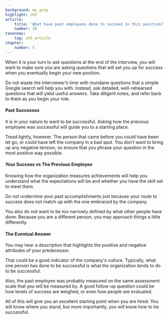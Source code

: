 ```yaml
---
background: my_grey
highlight: ch5
article:
    title: 'What have past employees done to succeed in this position?'
    number: 30
taxonomy:
    tag: ch5_article
chapter:
    number: 5
---
```

When it is your turn to ask questions at the end of the interview, you will want to make sure you are asking questions that will set you up for success when you eventually begin your new position.

Do not waste the interviewer’s time with mundane questions that a simple Google search will help you with. Instead, ask detailed, well-rehearsed questions that will yield useful answers. Take diligent notes, and refer back to them as you begin your role. 

#### Past Successes
It is in your nature to want to be successful. Asking how the previous employee was successful will guide you to a starting place. 

Tread lightly, however. The person that came before you could have been let go, or could have left the company in a bad spot. You don’t want to bring up any negative tension, so ensure that you phrase your question in the most positive way possible. 

#### Your Success vs The Previous Employee
Knowing how the organization measures achievements will help you understand what the expectations will be and whether you have the skill set to meet them. 

Do not undermine your past accomplishments just because your route to success does not match up with the one embraced by the company. 

You also do not want to be too narrowly defined by what other people have done. Because you are a different person, you may approach things a little differently. 

#### The Eventual Answer
You may hear a description that highlights the positive and negative attributes of your predecessor. 

That could be a good indicator of the company's culture. Typically, what one person has done to be successful is what the organization tends to do to be successful.

Also, the past employee was probably measured on the same assessment scale that you will be measured by. A good follow-up question could be how levels of success are weighed, or even how people are evaluated. 

All of this will give you an excellent starting point when you are hired. You will know where you stand, but more importantly, you will know how to be successful.